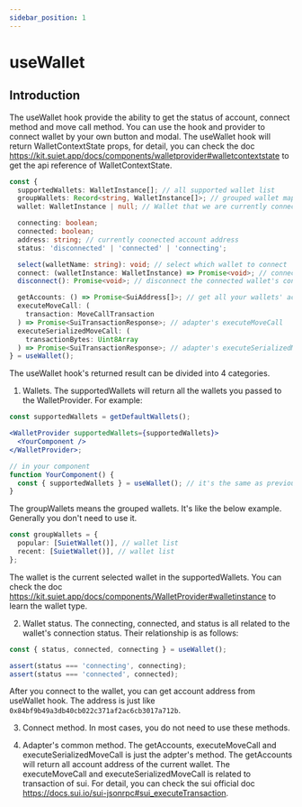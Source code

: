 ```yaml
---
sidebar_position: 1
---
```


# useWallet

## Introduction

The useWallet hook provide the ability to get the status of account, connect method and move call method. You can use the hook and provider to connect wallet by your own button and modal. The useWallet hook will return WalletContextState props, for detail, you can check the doc https://kit.suiet.app/docs/components/walletprovider#walletcontextstate to get the api reference of WalletContextState.

```ts
const {
  supportedWallets: WalletInstance[]; // all supported wallet list
  groupWallets: Record<string, WalletInstance[]>; // grouped wallet map, now include recent and popular group
  wallet: WalletInstance | null; // Wallet that we are currently connected to

  connecting: boolean;
  connected: boolean;
  address: string; // currently coonected account address
  status: 'disconnected' | 'connected' | 'connecting';

  select(walletName: string): void; // select which wallet to connect
  connect: (walletInstance: WalletInstance) => Promise<void>; // connect to the wallet which you passed in
  disconnect(): Promise<void>; // disconnect the connected wallet's connection

  getAccounts: () => Promise<SuiAddress[]>; // get all your wallets' accounts
  executeMoveCall: (
    transaction: MoveCallTransaction
  ) => Promise<SuiTransactionResponse>; // adapter's executeMoveCall
  executeSerializedMoveCall: (
    transactionBytes: Uint8Array
  ) => Promise<SuiTransactionResponse>; // adapter's executeSerializedMoveCall
} = useWallet();
```

The useWallet hook's returned result can be divided into 4 categories.

1. Wallets. The supportedWallets will return all the wallets you passed to the WalletProvider. For example:

```jsx
const supportedWallets = getDefaultWallets();

<WalletProvider supportedWallets={supportedWallets}>
  <YourComponent />
</WalletProvider>;

// in your component
function YourComponent() {
  const { supportedWallets } = useWallet(); // it's the same as previous supportedWallets
}
```

The groupWallets means the grouped wallets. It's like the below example. Generally you don't need to use it.

```ts
const groupWallets = {
  popular: [SuietWallet()], // wallet list
  recent: [SuietWallet()], // wallet list
};
```

The wallet is the current selected wallet in the supportedWallets. You can check the doc https://kit.suiet.app/docs/components/WalletProvider#walletinstance to learn the wallet type.

2. Wallet status. The connecting, connected, and status is all related to the wallet's connection status. Their relationship is as follows:

```js
const { status, connected, connecting } = useWallet();

assert(status === 'connecting', connecting);
assert(status === 'connected', connected);
```

After you connect to the wallet, you can get account address from useWallet hook. The address is just like `0x84bf9b49a3db40cb022c371af2ac6cb3017a712b`.

3. Connect method. In most cases, you do not need to use these methods.

4. Adapter's common method. The getAccounts, executeMoveCall and executeSerializedMoveCall is just the adpter's method. The getAccounts will return all account address of the current wallet. The executeMoveCall and executeSerializedMoveCall is related to transaction of sui. For detail, you can check the sui official doc https://docs.sui.io/sui-jsonrpc#sui_executeTransaction.
